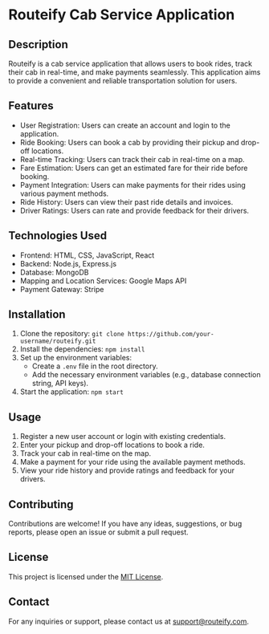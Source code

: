 # Routeify Cab Service Application

## Description
Routeify is a cab service application that allows users to book rides, track their cab in real-time, and make payments seamlessly. This application aims to provide a convenient and reliable transportation solution for users.

## Features
- User Registration: Users can create an account and login to the application.
- Ride Booking: Users can book a cab by providing their pickup and drop-off locations.
- Real-time Tracking: Users can track their cab in real-time on a map.
- Fare Estimation: Users can get an estimated fare for their ride before booking.
- Payment Integration: Users can make payments for their rides using various payment methods.
- Ride History: Users can view their past ride details and invoices.
- Driver Ratings: Users can rate and provide feedback for their drivers.

## Technologies Used
- Frontend: HTML, CSS, JavaScript, React
- Backend: Node.js, Express.js
- Database: MongoDB
- Mapping and Location Services: Google Maps API
- Payment Gateway: Stripe

## Installation
1. Clone the repository: `git clone https://github.com/your-username/routeify.git`
2. Install the dependencies: `npm install`
3. Set up the environment variables:
   - Create a `.env` file in the root directory.
   - Add the necessary environment variables (e.g., database connection string, API keys).
4. Start the application: `npm start`

## Usage
1. Register a new user account or login with existing credentials.
2. Enter your pickup and drop-off locations to book a ride.
3. Track your cab in real-time on the map.
4. Make a payment for your ride using the available payment methods.
5. View your ride history and provide ratings and feedback for your drivers.

## Contributing
Contributions are welcome! If you have any ideas, suggestions, or bug reports, please open an issue or submit a pull request.

## License
This project is licensed under the [MIT License](LICENSE).

## Contact
For any inquiries or support, please contact us at support@routeify.com.
